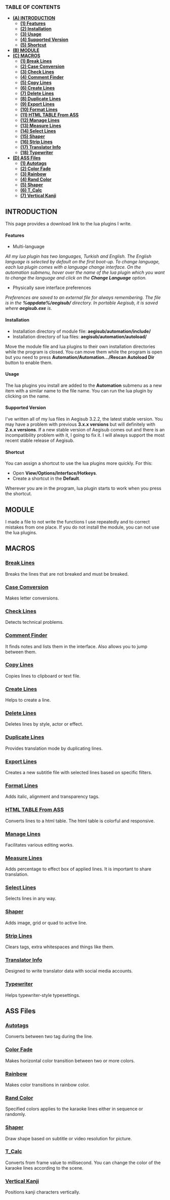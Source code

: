 ### TABLE OF CONTENTS
- [**(A) INTRODUCTION**](#introduction)
  - [**(1) Features**](#features)
  - [**(2) Installation**](#installation)
  - [**(3) Usage**](#usage)
  - [**(4) Supported Version**](#supported-version)
  - [**(5) Shortcut**](#shortcut)
- [**(B) MODULE**](#module)
- [**(C) MACROS**](#macros)
  - [**(1) Break Lines**](#break-lines)
  - [**(2) Case Conversion**](#case-conversion)
  - [**(3) Check Lines**](#check-lines)
  - [**(4) Comment Finder**](#comment-finder)
  - [**(5) Copy Lines**](#copy-lines)
  - [**(6) Create Lines**](#create-lines)
  - [**(7) Delete Lines**](#delete-lines)
  - [**(8) Duplicate Lines**](#duplicate-lines)
  - [**(9) Export Lines**](#export-lines)
  - [**(10) Format Lines**](#format-lines)
  - [**(11) HTML TABLE From ASS**](#html-table-from-ass)
  - [**(12) Manage Lines**](#manage-lines)
  - [**(13) Measure Lines**](#measure-lines)
  - [**(14) Select Lines**](#select-lines)
  - [**(15) Shaper**](#shaper)
  - [**(16) Strip Lines**](#strip-lines)
  - [**(17) Translator Info**](#translator-info)
  - [**(18) Typewriter**](#typewriter)
- [**(D) ASS Files**](#ass-files)
  - [**(1) Autotags**](#autotags)
  - [**(2) Color Fade**](#color-fade)
  - [**(3) Rainbow**](#rainbow)
  - [**(4) Rand Color**](#rand-color)
  - [**(5) Shaper**](#shaper-1)
  - [**(6) T_Calc**](#t_calc)
  - [**(7) Vertical Kanji**](#vertical-kanji)

## INTRODUCTION
This page provides a download link to the lua plugins I write.

#### Features
- Multi-language

*All my lua plugin has two languages, Turkish and English. The English language is selected by default on the first boot-up. To change language, each lua plugin comes with a language change interface. On the automation submenu, hover over the name of the lua plugin which you want to change the language and click on the **Change Language** option.*

- Physically save interface preferences

*Preferences are saved to an external file for always remembering. The file is in the **%appdata%/aegisub/** directory. In portable Aegisub, it is saved where **aegisub.exe** is.*

#### Installation
* Installation directory of module file: **aegisub/automation/include/**
* Installation directory of lua files: **aegisub/automation/autoload/**

Move the module file and lua plugins to their own installation directories while the program is closed. You can move them while the program is open but you need to press **Automation/Automation.../Rescan Autoload Dir** button to enable them.

#### Usage
The lua plugins you install are added to the **Automation** submenu as a new item with a similar name to the file name. You can run the lua plugin by clicking on the name.

#### Supported Version
I've written all of my lua files in Aegisub 3.2.2, the latest stable version. You may have a problem with previous **3.x.x versions** but will definitely with **2.x.x versions**. If a new stable version of Aegisub comes out and there is an incompatibility problem with it, I going to fix it. I will always support the most recent stable release of Aegisub.

#### Shortcut
You can assign a shortcut to use the lua plugins more quickly. For this:
* Open **View/Options/Interface/Hotkeys**.
* Create a shortcut in the **Default**.

Wherever you are in the program, lua plugin starts to work when you press the shortcut.

## MODULE
I made a file to not write the functions I use repeatedly and to correct mistakes from one place. If you do not install the module, you can not use the lua plugins.

## MACROS

### [Break Lines](automation/autoload/mag.break_lines.lua)
Breaks the lines that are not breaked and must be breaked.

### [Case Conversion](automation/autoload/mag.case_conversion.lua)
Makes letter conversions.

### [Check Lines](automation/autoload/mag.check_lines.lua)
Detects technical problems.

### [Comment Finder](automation/autoload/mag.comment_finder.lua)
It finds notes and lists them in the interface. Also allows you to jump between them.

### [Copy Lines](automation/autoload/mag.copy_lines.lua)
Copies lines to clipboard or text file.

### [Create Lines](automation/autoload/mag.create_lines.lua)
Helps to create a line.

### [Delete Lines](automation/autoload/delete_lines.lua)
Deletes lines by style, actor or effect.

### [Duplicate Lines](automation/autoload/mag.duplicate_lines.lua)
Provides translation mode by duplicating lines.

### [Export Lines](automation/autoload/mag.export_lines.lua)
Creates a new subtitle file with selected lines based on specific filters.

### [Format Lines](automation/autoload/mag.format_lines.lua)
Adds italic, alignment and transparency tags.

### [HTML TABLE From ASS](automation/autoload/mag.html_table_from_ass.lua)
Converts lines to a html table. The html table is colorful and responsive.

### [Manage Lines](automation/autoload/mag.manage_lines.lua)
Facilitates various editing works.

### [Measure Lines](automation/autoload/mag.measure_lines.lua)
Adds percentage to effect box of applied lines. It is important to share translation.

### [Select Lines](automation/autoload/mag.select_lines.lua)
Selects lines in any way.

### [Shaper](automation/autoload/mag.shaper.lua)
Adds image, grid or quad to active line.

### [Strip Lines](automation/autoload/mag.strip_lines.lua)
Clears tags, extra whitespaces and things like them.

### [Translator Info](automation/autoload/mag.translator_info.lua)
Designed to write translator data with social media accounts.

### [Typewriter](automation/autoload/mag.typewriter.lua)
Helps typewriter-style typesettings.

## ASS Files
### [Autotags](ass/autotagsv4.ass)
Converts between two tag during the line.

### [Color Fade](ass/color_fade_v3.ass)
Makes horizontal color transition between two or more colors.

### [Rainbow](ass/rainbow_v2.ass)
Makes color transitions in rainbow color.

### [Rand Color](ass/randcolor.ass)
Specified colors applies to the karaoke lines either in sequence or randomly.

### [Shaper](ass/shaper.ass)
Draw shape based on subtitle or video resolution for picture.

### [T_Calc](ass/t_calc(v11).ass)
Converts from frame value to millisecond. You can change the color of the karaoke lines according to the scene.

### [Vertical Kanji](ass/vertical_kanji.ass)
Positions kanji characters vertically.